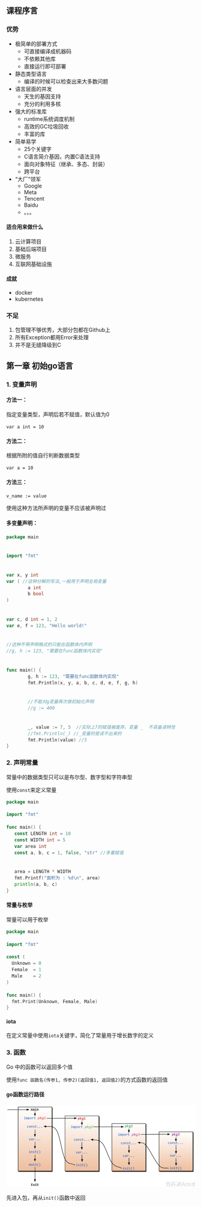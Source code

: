 ## 课程序言

### 优势

- 极简单的部署方式
  - 可直接编译成机器码
  - 不依赖其他库
  - 直接运行即可部署
- 静态类型语言
  - 编译的时候可以检查出来大多数问题
- 语言层面的并发
  - 天生的基因支持
  - 充分的利用多核
- 强大的标准库
  - runtime系统调度机制
  - 高效的GC垃圾回收
  - 丰富的库
- 简单易学
  - 25个关键字
  - C语言简介基因，内置C语法支持
  - 面向对象特征（继承、多态、封装）
  - 跨平台
- “大厂”领军
  - Google
  - Meta
  - Tencent
  - Baidu
  - 。。。

#### 适合用来做什么

1. 云计算项目
2. 基础后端项目
3. 微服务
4. 互联网基础设施

#### 成就

- docker
- kubernetes

### 不足

1. 包管理不够优秀，大部分包都在Github上
2. 所有Exception都用Error来处理
3. 并不是无缝降级到C

## 第一章 初始go语言

### 1. 变量声明

#### 方法一：

指定变量类型，声明后若不赋值，默认值为0

`var a int = 10`

#### 方法二：

根据所附的值自行判断数据类型

`var a = 10`

#### 方法三：

`v_name := value`

使用这种方法所声明的变量不应该被声明过

#### 多变量声明：

```go
package main


import "fmt"


var x, y int
var ( //这种分解的写法,一般用于声明全局变量
        a int
        b bool
)


var c, d int = 1, 2
var e, f = 123, "Hello world!"


//这种不带声明格式的只能在函数体内声明
//g, h := 123, "需要在func函数体内实现"


func main() {
        g, h := 123, "需要在func函数体内实现"
        fmt.Println(x, y, a, b, c, d, e, f, g, h)


        //不能对g变量再次做初始化声明
        //g := 400


        _, value := 7, 5  //实际上7的赋值被废弃，变量 _  不具备读特性
        //fmt.Println(_) //_变量的是读不出来的
        fmt.Println(value) //5
}
```

### 2. 声明常量

常量中的数据类型只可以是布尔型、数字型和字符串型

使用`const`来定义常量

```go
package main

import "fmt"

func main() {
   const LENGTH int = 10
   const WIDTH int = 5   
   var area int
   const a, b, c = 1, false, "str" //多重赋值


   area = LENGTH * WIDTH
   fmt.Printf("面积为 : %d\n", area)
   println(a, b, c)   
}
```

#### 常量与枚举

常量可以用于枚举

```go
package main

import "fmt"

const (
  Unknown = 0
  Female  = 1
  Male    = 2
)

func main() {
  fmt.Print(Unknown, Female, Male)
}

```

#### iota

在定义常量中使用`iota`关键字，简化了常量用于增长数字的定义

### 3. 函数

Go 中的函数可以返回多个值

使用`func 函数名(传参1, 传参2)(返回值1, 返回值2)`的方式函数的返回值

#### go函数运行路径

![img.png](img.png)

先进入包，再从`init()`函数中返回
